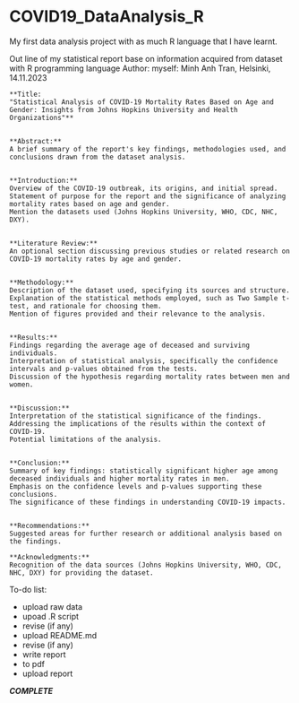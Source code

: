 # COVID19_DataAnalysis_R
My first data analysis project with as much R language that I have learnt.

Out line of my statistical report base on information acquired from dataset with R programming language
Author: myself: Minh Anh Tran, Helsinki, 14.11.2023

```
**Title:
"Statistical Analysis of COVID-19 Mortality Rates Based on Age and Gender: Insights from Johns Hopkins University and Health Organizations"**


**Abstract:**
A brief summary of the report's key findings, methodologies used, and conclusions drawn from the dataset analysis.


**Introduction:**
Overview of the COVID-19 outbreak, its origins, and initial spread.
Statement of purpose for the report and the significance of analyzing mortality rates based on age and gender.
Mention the datasets used (Johns Hopkins University, WHO, CDC, NHC, DXY).


**Literature Review:**
An optional section discussing previous studies or related research on COVID-19 mortality rates by age and gender.


**Methodology:**
Description of the dataset used, specifying its sources and structure.
Explanation of the statistical methods employed, such as Two Sample t-test, and rationale for choosing them.
Mention of figures provided and their relevance to the analysis.


**Results:**
Findings regarding the average age of deceased and surviving individuals.
Interpretation of statistical analysis, specifically the confidence intervals and p-values obtained from the tests.
Discussion of the hypothesis regarding mortality rates between men and women.


**Discussion:**
Interpretation of the statistical significance of the findings.
Addressing the implications of the results within the context of COVID-19.
Potential limitations of the analysis.


**Conclusion:**
Summary of key findings: statistically significant higher age among deceased individuals and higher mortality rates in men.
Emphasis on the confidence levels and p-values supporting these conclusions.
The significance of these findings in understanding COVID-19 impacts.


**Recommendations:**
Suggested areas for further research or additional analysis based on the findings.

**Acknowledgments:**
Recognition of the data sources (Johns Hopkins University, WHO, CDC, NHC, DXY) for providing the dataset.
```

To-do list:
- upload raw data
- upoad .R script
- revise (if any)
- upload README.md
- revise (if any)
- write report
- to pdf
- upload report

***COMPLETE***
